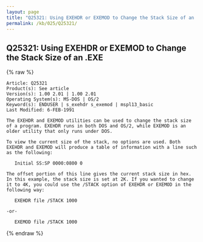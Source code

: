 ```yaml
---
layout: page
title: "Q25321: Using EXEHDR or EXEMOD to Change the Stack Size of an .EXE"
permalink: /kb/025/Q25321/
---
```


## Q25321: Using EXEHDR or EXEMOD to Change the Stack Size of an .EXE

{% raw %}

	Article: Q25321
	Product(s): See article
	Version(s): 1.00 2.01 | 1.00 2.01
	Operating System(s): MS-DOS | OS/2
	Keyword(s): ENDUSER | s_exehdr s_exemod | mspl13_basic
	Last Modified: 6-FEB-1991
	
	The EXEHDR and EXEMOD utilities can be used to change the stack size
	of a program. EXEHDR runs in both DOS and OS/2, while EXEMOD is an
	older utility that only runs under DOS.
	
	To view the current size of the stack, no options are used. Both
	EXEHDR and EXEMOD will produce a table of information with a line such
	as the following:
	
	   Initial SS:SP 0000:0800 0
	
	The offset portion of this line gives the current stack size in hex.
	In this example, the stack size is set at 2K. If you wanted to change
	it to 4K, you could use the /STACK option of EXEHDR or EXEMOD in the
	following way:
	
	   EXEHDR file /STACK 1000
	
	-or-
	
	   EXEMOD file /STACK 1000

{% endraw %}
